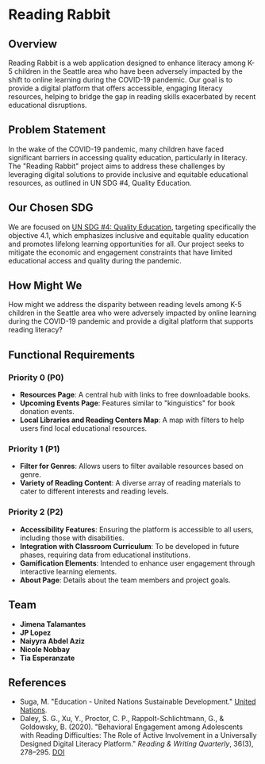 # Reading Rabbit

## Overview
Reading Rabbit is a web application designed to enhance literacy among K-5 children in the Seattle area who have been adversely impacted by the shift to online learning during the COVID-19 pandemic. Our goal is to provide a digital platform that offers accessible, engaging literacy resources, helping to bridge the gap in reading skills exacerbated by recent educational disruptions.

## Problem Statement
In the wake of the COVID-19 pandemic, many children have faced significant barriers in accessing quality education, particularly in literacy. The "Reading Rabbit" project aims to address these challenges by leveraging digital solutions to provide inclusive and equitable educational resources, as outlined in UN SDG #4, Quality Education.

## Our Chosen SDG
We are focused on [UN SDG #4: Quality Education](https://www.un.org/sustainabledevelopment/education/), targeting specifically the objective 4.1, which emphasizes inclusive and equitable quality education and promotes lifelong learning opportunities for all. Our project seeks to mitigate the economic and engagement constraints that have limited educational access and quality during the pandemic.

## How Might We
How might we address the disparity between reading levels among K-5 children in the Seattle area who were adversely impacted by online learning during the COVID-19 pandemic and provide a digital platform that supports reading literacy? 

## Functional Requirements
### Priority 0 (P0)
- **Resources Page**: A central hub with links to free downloadable books.
- **Upcoming Events Page**: Features similar to "kinguistics" for book donation events.
- **Local Libraries and Reading Centers Map**: A map with filters to help users find local educational resources.

### Priority 1 (P1)
- **Filter for Genres**: Allows users to filter available resources based on genre.
- **Variety of Reading Content**: A diverse array of reading materials to cater to different interests and reading levels.

### Priority 2 (P2)
- **Accessibility Features**: Ensuring the platform is accessible to all users, including those with disabilities.
- **Integration with Classroom Curriculum**: To be developed in future phases, requiring data from educational institutions.
- **Gamification Elements**: Intended to enhance user engagement through interactive learning elements.
- **About Page**: Details about the team members and project goals.

## Team
- **Jimena Talamantes**
- **JP Lopez**
- **Naiyyra Abdel Aziz**
- **Nicole Nobbay**
- **Tia Esperanzate**

## References
- Suga, M. "Education - United Nations Sustainable Development." [United Nations](https://www.un.org/sustainabledevelopment/education/).
- Daley, S. G., Xu, Y., Proctor, C. P., Rappolt-Schlichtmann, G., & Goldowsky, B. (2020). "Behavioral Engagement among Adolescents with Reading Difficulties: The Role of Active Involvement in a Universally Designed Digital Literacy Platform." *Reading & Writing Quarterly*, 36(3), 278–295. [DOI](https://doi.org/10.1080/10573569.2019.1635545)
